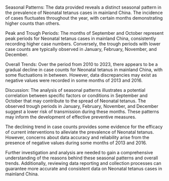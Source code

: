 Seasonal Patterns:
The data provided reveals a distinct seasonal pattern in the prevalence of Neonatal tetanus cases in mainland China. The incidence of cases fluctuates throughout the year, with certain months demonstrating higher counts than others.

Peak and Trough Periods:
The months of September and October represent peak periods for Neonatal tetanus cases in mainland China, consistently recording higher case numbers. Conversely, the trough periods with lower case counts are typically observed in January, February, November, and December.

Overall Trends:
Over the period from 2010 to 2023, there appears to be a gradual decline in case counts for Neonatal tetanus in mainland China, with some fluctuations in between. However, data discrepancies may exist as negative values were recorded in some months of 2013 and 2016.

Discussion:
The analysis of seasonal patterns illustrates a potential correlation between specific factors or conditions in September and October that may contribute to the spread of Neonatal tetanus. The observed trough periods in January, February, November, and December suggest a lower risk of transmission during these months. These patterns may inform the development of effective preventive measures.

The declining trend in case counts provides some evidence for the efficacy of current interventions to alleviate the prevalence of Neonatal tetanus. However, concerns about data accuracy and reliability arise from the presence of negative values during some months of 2013 and 2016.

Further investigation and analysis are needed to gain a comprehensive understanding of the reasons behind these seasonal patterns and overall trends. Additionally, reviewing data reporting and collection processes can guarantee more accurate and consistent data on Neonatal tetanus cases in mainland China.